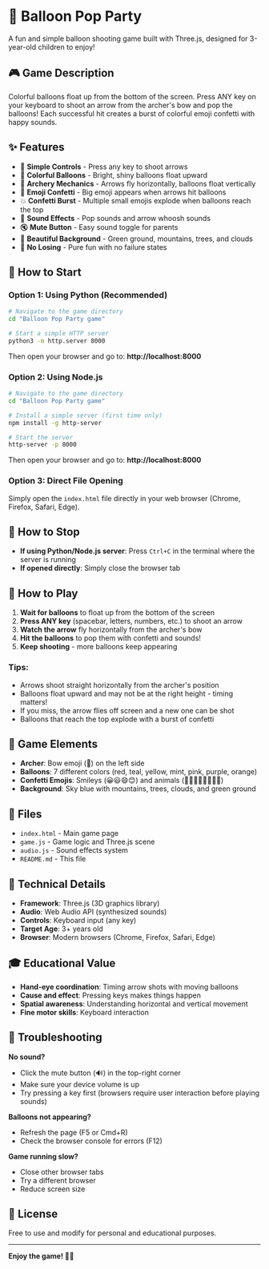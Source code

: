 # 🎈 Balloon Pop Party

A fun and simple balloon shooting game built with Three.js, designed for 3-year-old children to enjoy!

## 🎮 Game Description

Colorful balloons float up from the bottom of the screen. Press ANY key on your keyboard to shoot an arrow from the archer's bow and pop the balloons! Each successful hit creates a burst of colorful emoji confetti with happy sounds.

## ✨ Features

- 🏹 **Simple Controls** - Press any key to shoot arrows
- 🎈 **Colorful Balloons** - Bright, shiny balloons float upward
- 🎯 **Archery Mechanics** - Arrows fly horizontally, balloons float vertically
- 🎉 **Emoji Confetti** - Big emoji appears when arrows hit balloons
- 💥 **Confetti Burst** - Multiple small emojis explode when balloons reach the top
- 🎵 **Sound Effects** - Pop sounds and arrow whoosh sounds
- 🔇 **Mute Button** - Easy sound toggle for parents
- 🌄 **Beautiful Background** - Green ground, mountains, trees, and clouds
- 🎨 **No Losing** - Pure fun with no failure states

## 🚀 How to Start

### Option 1: Using Python (Recommended)
```bash
# Navigate to the game directory
cd "Balloon Pop Party game"

# Start a simple HTTP server
python3 -m http.server 8000
```

Then open your browser and go to: **http://localhost:8000**

### Option 2: Using Node.js
```bash
# Navigate to the game directory
cd "Balloon Pop Party game"

# Install a simple server (first time only)
npm install -g http-server

# Start the server
http-server -p 8000
```

Then open your browser and go to: **http://localhost:8000**

### Option 3: Direct File Opening
Simply open the `index.html` file directly in your web browser (Chrome, Firefox, Safari, Edge).

## 🛑 How to Stop

- **If using Python/Node.js server**: Press `Ctrl+C` in the terminal where the server is running
- **If opened directly**: Simply close the browser tab

## 🎯 How to Play

1. **Wait for balloons** to float up from the bottom of the screen
2. **Press ANY key** (spacebar, letters, numbers, etc.) to shoot an arrow
3. **Watch the arrow** fly horizontally from the archer's bow
4. **Hit the balloons** to pop them with confetti and sounds!
5. **Keep shooting** - more balloons keep appearing

### Tips:
- Arrows shoot straight horizontally from the archer's position
- Balloons float upward and may not be at the right height - timing matters!
- If you miss, the arrow flies off screen and a new one can be shot
- Balloons that reach the top explode with a burst of confetti

## 🎨 Game Elements

- **Archer**: Bow emoji (🏹) on the left side
- **Balloons**: 7 different colors (red, teal, yellow, mint, pink, purple, orange)
- **Confetti Emojis**: Smileys (😀😃😄😊) and animals (🐶🐱🐼🐰🦁🐸🐙🦋)
- **Background**: Sky blue with mountains, trees, clouds, and green ground

## 📁 Files

- `index.html` - Main game page
- `game.js` - Game logic and Three.js scene
- `audio.js` - Sound effects system
- `README.md` - This file

## 🔧 Technical Details

- **Framework**: Three.js (3D graphics library)
- **Audio**: Web Audio API (synthesized sounds)
- **Controls**: Keyboard input (any key)
- **Target Age**: 3+ years old
- **Browser**: Modern browsers (Chrome, Firefox, Safari, Edge)

## 🎓 Educational Value

- **Hand-eye coordination**: Timing arrow shots with moving balloons
- **Cause and effect**: Pressing keys makes things happen
- **Spatial awareness**: Understanding horizontal and vertical movement
- **Fine motor skills**: Keyboard interaction

## 🐛 Troubleshooting

**No sound?**
- Click the mute button (🔊) in the top-right corner
- Make sure your device volume is up
- Try pressing a key first (browsers require user interaction before playing sounds)

**Balloons not appearing?**
- Refresh the page (F5 or Cmd+R)
- Check the browser console for errors (F12)

**Game running slow?**
- Close other browser tabs
- Try a different browser
- Reduce screen size

## 📝 License

Free to use and modify for personal and educational purposes.

---

**Enjoy the game! 🎈🎉**
